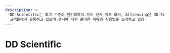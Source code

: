 ```yaml
---
description: >-
  DD-Scientific는 최고 수준의 전기화학식 가스 센서 제조 회사, Allsensing은 DD-Scientific 및 다양한 환경센서를
  고객들에게 유통하고 있으며 센서에 대한 올바른 이해와 사용법을 소개하고 있음
---
```


# DD Scientific















